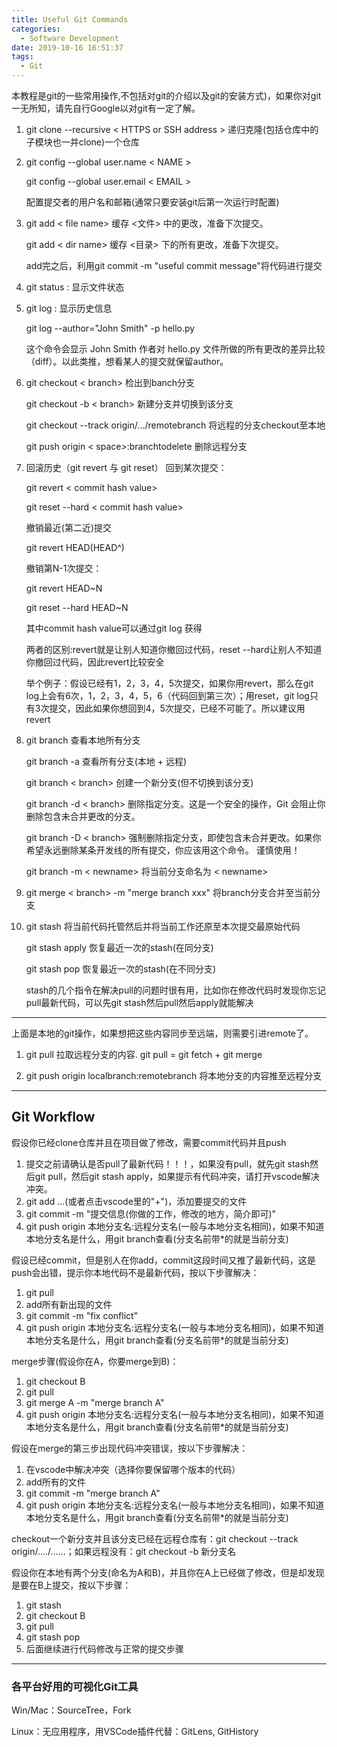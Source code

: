 ```yaml
---
title: Useful Git Commands
categories:
  - Software Development
date: 2019-10-16 16:51:37
tags: 
  - Git
---
```

本教程是git的一些常用操作,不包括对git的介绍以及git的安装方式)，如果你对git一无所知，请先自行Google以对git有一定了解。

1. git clone --recursive < HTTPS or SSH address >  递归克隆(包括仓库中的子模块也一并clone)一个仓库
2. git config --global user.name < NAME >
   
   git config --global user.email < EMAIL >
   
   配置提交者的用户名和邮箱(通常只要安装git后第一次运行时配置)
3. git add < file name>  缓存 <文件> 中的更改，准备下次提交。
   
   git add < dir name>  缓存 <目录> 下的所有更改，准备下次提交。
  
   add完之后，利用git commit -m "useful commit message"将代码进行提交
4. git status : 显示文件状态
5. git log : 显示历史信息
   
   git log --author="John Smith" -p hello.py

   这个命令会显示 John Smith 作者对 hello.py 文件所做的所有更改的差异比较（diff）。以此类推，想看某人的提交就保留author。
6. git checkout < branch>  检出到banch分支

   git checkout -b < branch> 新建分支并切换到该分支

   git checkout --track origin/.../remotebranch 将远程的分支checkout至本地

   git push origin < space>:branchtodelete 删除远程分支

7. 回滚历史（git revert 与 git reset）
   回到某次提交：
   
   git revert < commit hash value>
   
   git reset --hard < commit hash value>

   撤销最近(第二近)提交

   git revert HEAD(HEAD^)

   撤销第N-1次提交：

   git revert HEAD~N

   git reset --hard HEAD~N

   其中commit hash value可以通过git log 获得  

   两者的区别:revert就是让别人知道你撤回过代码，reset --hard让别人不知道你撤回过代码，因此revert比较安全

   举个例子：假设已经有1，2，3，4，5次提交，如果你用revert，那么在git log上会有6次，1，2，3，4，5，6（代码回到第三次）；用reset，git log只有3次提交，因此如果你想回到4，5次提交，已经不可能了。所以建议用revert
8. git branch  查看本地所有分支
   
   git branch -a 查看所有分支(本地 + 远程)
   
   git branch < branch>  创建一个新分支(但不切换到该分支)
   
   git branch -d < branch>  删除指定分支。这是一个安全的操作，Git 会阻止你删除包含未合并更改的分支。 
   
   git branch -D < branch>  强制删除指定分支，即使包含未合并更改。如果你希望永远删除某条开发线的所有提交，你应该用这个命令。 谨慎使用！
   
   git branch -m < newname> 将当前分支命名为 < newname>
9. git merge < branch> -m "merge branch xxx"  将branch分支合并至当前分支
10. git stash  将当前代码托管然后并将当前工作还原至本次提交最原始代码
   
    git stash apply  恢复最近一次的stash(在同分支)
   
    git stash pop 恢复最近一次的stash(在不同分支)
  
    stash的几个指令在解决pull的问题时很有用，比如你在修改代码时发现你忘记pull最新代码，可以先git stash然后pull然后apply就能解决

***
上面是本地的git操作，如果想把这些内容同步至远端，则需要引进remote了。

1. git pull 拉取远程分支的内容. git pull = git fetch + git merge

2. git push origin localbranch:remotebranch 将本地分支的内容推至远程分支

***
## Git Workflow 

假设你已经clone仓库并且在项目做了修改，需要commit代码并且push

1. 提交之前请确认是否pull了最新代码！！！，如果没有pull，就先git stash然后git pull，然后git stash apply，如果提示有代码冲突，请打开vscode解决冲突。
2. git add ...(或者点击vscode里的"+")，添加要提交的文件
3. git commit -m "提交信息(你做的工作，修改的地方，简介即可)"
4. git push origin 本地分支名:远程分支名(一般与本地分支名相同)，如果不知道本地分支名是什么，用git branch查看(分支名前带*的就是当前分支)

假设已经commit，但是别人在你add，commit这段时间又推了最新代码，这是push会出错，提示你本地代码不是最新代码，按以下步骤解决：
1. git pull
2. add所有新出现的文件
3. git commit -m "fix conflict"
4. git push origin 本地分支名:远程分支名(一般与本地分支名相同)，如果不知道本地分支名是什么，用git branch查看(分支名前带*的就是当前分支)

merge步骤(假设你在A，你要merge到B)：
1. git checkout B
2. git pull
3. git merge A -m "merge branch A"
4. git push origin 本地分支名:远程分支名(一般与本地分支名相同)，如果不知道本地分支名是什么，用git branch查看(分支名前带*的就是当前分支)

假设在merge的第三步出现代码冲突错误，按以下步骤解决：
1. 在vscode中解决冲突（选择你要保留哪个版本的代码）
2. add所有的文件
3. git commit -m "merge branch A"
4. git push origin 本地分支名:远程分支名(一般与本地分支名相同)，如果不知道本地分支名是什么，用git branch查看(分支名前带*的就是当前分支)

checkout一个新分支并且该分支已经在远程仓库有：git checkout --track origin/..../......；如果远程没有：git checkout -b 新分支名

假设你在本地有两个分支(命名为A和B)，并且你在A上已经做了修改，但是却发现是要在B上提交，按以下步骤：
1. git stash
2. git checkout B
3. git pull
4. git stash pop
5. 后面继续进行代码修改与正常的提交步骤
   
***
### 各平台好用的可视化Git工具
Win/Mac：SourceTree，Fork

Linux：无应用程序，用VSCode插件代替：GitLens, GitHistory